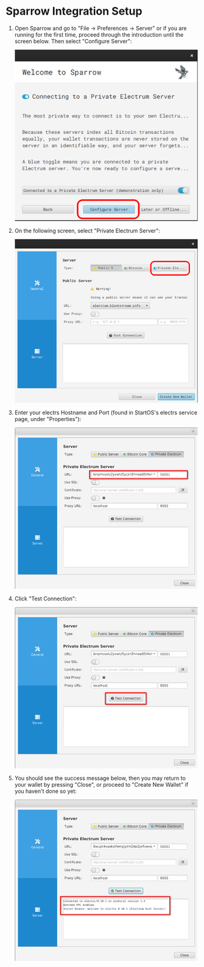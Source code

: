 # Sparrow Integration Setup

1. Open Sparrow and go to "File -> Preferences -> Server" or if you are running for the first time, proceed through the introduction until the screen below. Then select "Configure Server":

   ![Configure Server](./assets/sparrow0.png)

1. On the following screen, select "Private Electrum Server":

   ![Electrum Server](./assets/sparrow1.png)

1. Enter your electrs Hostname and Port (found in StartOS's electrs service page, under "Properties"):

   ![Server Setup](./assets/sparrow2.png)

1. Click "Test Connection":

   ![Test](./assets/sparrow3.png)

1. You should see the success message below, then you may return to your wallet by pressing "Close", or proceed to "Create New Wallet" if you haven't done so yet:

   ![Success](./assets/sparrow4.png)

